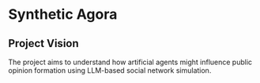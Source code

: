 # Synthetic Agora

## Project Vision

The project aims to understand how artificial agents might influence public opinion formation using LLM-based social network simulation.
